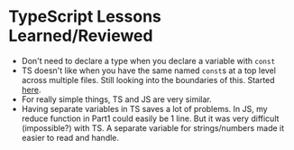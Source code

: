 # TypeScript Lessons Learned/Reviewed

- Don't need to declare a type when you declare a variable with `const`
- TS doesn't like when you have the same named `const`s at a top level across multiple files. Still looking into the boundaries of this. Started [here](https://stackoverflow.com/questions/39486931/why-does-typescript-error-when-there-is-a-top-level-const-or-let-with-the-same-n).
- For really simple things, TS and JS are very similar.
- Having separate variables in TS saves a lot of problems. In JS, my reduce function in Part1 could easily be 1 line. But it was very difficult (impossible?) with TS. A separate variable for strings/numbers made it easier to read and handle. 